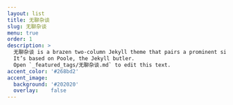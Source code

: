 ```yaml
---
layout: list
title: 无聊杂谈
slug: 无聊杂谈
menu: true
order: 1
description: >
  无聊杂谈 is a brazen two-column Jekyll theme that pairs a prominent sidebar with uncomplicated content.
  It’s based on Poole, the Jekyll butler.
  Open `_featured_tags/无聊杂谈.md` to edit this text.
accent_color: '#268bd2'
accent_image:
  background: '#202020'
  overlay:    false
---
```

